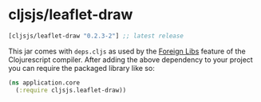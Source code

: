 # cljsjs/leaflet-draw

[](dependency)
```clojure
[cljsjs/leaflet-draw "0.2.3-2"] ;; latest release
```
[](/dependency)

This jar comes with `deps.cljs` as used by the [Foreign Libs][flibs] feature
of the Clojurescript compiler. After adding the above dependency to your project
you can require the packaged library like so:

```clojure
(ns application.core
  (:require cljsjs.leaflet-draw))
```

[flibs]: https://github.com/clojure/clojurescript/wiki/Packaging-Foreign-Dependencies

